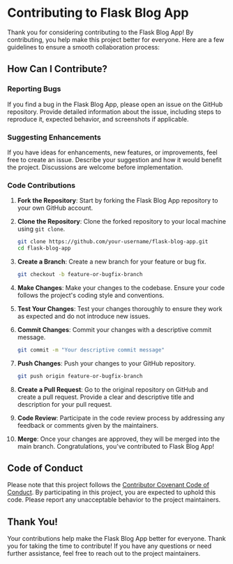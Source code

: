 # Contributing to Flask Blog App

Thank you for considering contributing to the Flask Blog App! By contributing, you help make this project better for everyone. Here are a few guidelines to ensure a smooth collaboration process:

## How Can I Contribute?

### Reporting Bugs

If you find a bug in the Flask Blog App, please open an issue on the GitHub repository. Provide detailed information about the issue, including steps to reproduce it, expected behavior, and screenshots if applicable.

### Suggesting Enhancements

If you have ideas for enhancements, new features, or improvements, feel free to create an issue. Describe your suggestion and how it would benefit the project. Discussions are welcome before implementation.

### Code Contributions

1. **Fork the Repository**: Start by forking the Flask Blog App repository to your own GitHub account.

2. **Clone the Repository**: Clone the forked repository to your local machine using `git clone`.

   ```bash
   git clone https://github.com/your-username/flask-blog-app.git
   cd flask-blog-app
   ```

3. **Create a Branch**: Create a new branch for your feature or bug fix.

   ```bash
   git checkout -b feature-or-bugfix-branch
   ```

4. **Make Changes**: Make your changes to the codebase. Ensure your code follows the project's coding style and conventions.

5. **Test Your Changes**: Test your changes thoroughly to ensure they work as expected and do not introduce new issues.

6. **Commit Changes**: Commit your changes with a descriptive commit message.

   ```bash
   git commit -m "Your descriptive commit message"
   ```

7. **Push Changes**: Push your changes to your GitHub repository.

   ```bash
   git push origin feature-or-bugfix-branch
   ```

8. **Create a Pull Request**: Go to the original repository on GitHub and create a pull request. Provide a clear and descriptive title and description for your pull request.

9. **Code Review**: Participate in the code review process by addressing any feedback or comments given by the maintainers.

10. **Merge**: Once your changes are approved, they will be merged into the main branch. Congratulations, you've contributed to Flask Blog App!

## Code of Conduct

Please note that this project follows the [Contributor Covenant Code of Conduct](CODE_OF_CONDUCT.md). By participating in this project, you are expected to uphold this code. Please report any unacceptable behavior to the project maintainers.

## Thank You!

Your contributions help make the Flask Blog App better for everyone. Thank you for taking the time to contribute! If you have any questions or need further assistance, feel free to reach out to the project maintainers.
